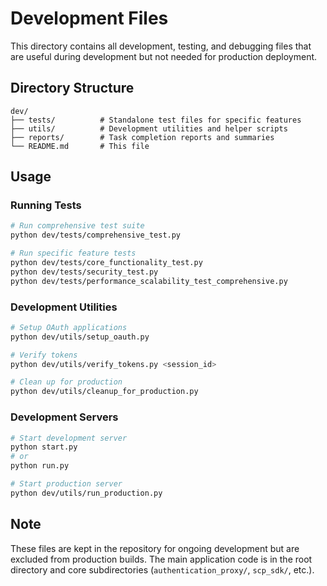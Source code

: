 # Development Files

This directory contains all development, testing, and debugging files that are useful during development but not needed for production deployment.

## Directory Structure

```
dev/
├── tests/          # Standalone test files for specific features
├── utils/          # Development utilities and helper scripts
├── reports/        # Task completion reports and summaries
└── README.md       # This file
```

## Usage

### Running Tests
```bash
# Run comprehensive test suite
python dev/tests/comprehensive_test.py

# Run specific feature tests
python dev/tests/core_functionality_test.py
python dev/tests/security_test.py
python dev/tests/performance_scalability_test_comprehensive.py
```

### Development Utilities
```bash
# Setup OAuth applications
python dev/utils/setup_oauth.py

# Verify tokens
python dev/utils/verify_tokens.py <session_id>

# Clean up for production
python dev/utils/cleanup_for_production.py
```

### Development Servers
```bash
# Start development server
python start.py
# or
python run.py

# Start production server
python dev/utils/run_production.py
```

## Note

These files are kept in the repository for ongoing development but are excluded from production builds. The main application code is in the root directory and core subdirectories (`authentication_proxy/`, `scp_sdk/`, etc.).